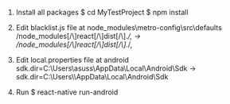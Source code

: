 

1. Install all packages
$ cd MyTestProject
$ npm install

2. Edit blacklist.js file at node_modules\metro-config\src\defaults
/node_modules[/\\]react[/\\]dist[/\\].*/, -> /node_modules[\/\\]react[\/\\]dist[\/\\].*/,

3. Edit local.properties file at android
sdk.dir=C\:\\Users\\asuss\\AppData\\Local\\Android\\Sdk -> sdk.dir=C\:\\Users\\<your useranem>\\AppData\\Local\\Android\\Sdk

4. Run
$ react-native run-android